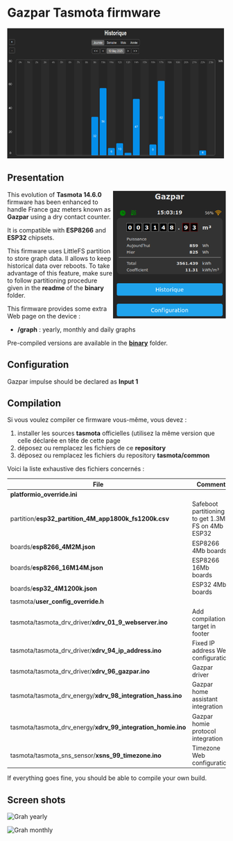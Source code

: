 Gazpar Tasmota firmware
=============

<img src="./screen/gazpar-histo-day.png" width=500 height=300>

Presentation
------------

<img align="right" src="./screen/gazpar-homepage.png" width=260>

This evolution of **Tasmota 14.6.0** firmware has been enhanced to handle France gaz meters known as **Gazpar** using a dry contact counter.

It is compatible with **ESP8266** and **ESP32** chipsets.
 
This firmware uses LittleFS partition to store graph data. Il allows to keep historical data over reboots.
To take advantage of this feature, make sure to follow partitioning procedure given in the **readme** of the **binary** folder.

This firmware provides some extra Web page on the device :
  * **/graph** : yearly, monthly and daily graphs

Pre-compiled versions are available in the [**binary**](https://github.com/NicolasBernaerts/tasmota/tree/master/gazpar/binary) folder.

Configuration
-------------

Gazpar impulse should be declared as **Input 1**

Compilation
-----------

Si vous voulez compiler ce firmware vous-même, vous devez :
1. installer les sources **tasmota** officielles (utilisez la même version que celle déclarée en tête de cette page
2. déposez ou remplacez les fichiers de ce **repository**
3. déposez ou remplacez les fichiers du repository **tasmota/common**

Voici la liste exhaustive des fichiers concernés :

| File    |  Comment  |
| --- | --- |
| **platformio_override.ini** |    |
| partition/**esp32_partition_4M_app1800k_fs1200k.csv** | Safeboot partitioning to get 1.3Mb FS on 4Mb ESP32   |
| boards/**esp8266_4M2M.json** | ESP8266 4Mb boards  |
| boards/**esp8266_16M14M.json** | ESP8266 16Mb boards  |
| boards/**esp32_4M1200k.json** | ESP32 4Mb boards  |
| tasmota/**user_config_override.h**  |    |
| tasmota/tasmota_drv_driver/**xdrv_01_9_webserver.ino** | Add compilation target in footer  |
| tasmota/tasmota_drv_driver/**xdrv_94_ip_address.ino** | Fixed IP address Web configuration |
| tasmota/tasmota_drv_driver/**xdrv_96_gazpar.ino** | Gazpar driver |
| tasmota/tasmota_drv_energy/**xdrv_98_integration_hass.ino** | Gazpar home assistant integration  |
| tasmota/tasmota_drv_energy/**xdrv_99_integration_homie.ino** | Gazpar homie protocol integration  |
| tasmota/tasmota_sns_sensor/**xsns_99_timezone.ino** | Timezone Web configuration |

If everything goes fine, you should be able to compile your own build.

Screen shots
------------

 ![Grah yearly](https://raw.githubusercontent.com/NicolasBernaerts/tasmota/master/gazpar/screen/gazpar-graph-year.png)
 
 ![Grah monthly](https://raw.githubusercontent.com/NicolasBernaerts/tasmota/master/gazpar/screen/gazpar-graph-month.png)
